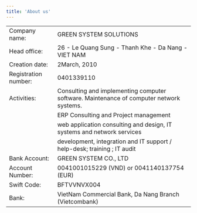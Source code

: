 ```yaml
---
title: 'About us'
---
```


| | |
| ----------- | ----------- |
| Company name:|GREEN SYSTEM SOLUTIONS|
| Head office: |26 - Le Quang Sung - Thanh Khe - Da Nang -VIET NAM|                                                            
| Creation date: | 2March, 2010|
| Registration number: |	0401339110|
| Activities: | Consulting and implementing computer software. Maintenance of computer network systems. |
| |ERP Consulting and Project management |
| |web application consulting and design, IT systems and network services |
| |development, integration and IT support / help-desk; training ; IT audit |
|Bank Account:	| GREEN SYSTEM CO., LTD|
|Account Number: |  0041001015229 (VND) or 0041140137754 (EUR)|
|Swift Code:|  BFTVVNVX004|
|Bank:	| VietNam Commercial Bank, Da Nang Branch (Vietcombank)|